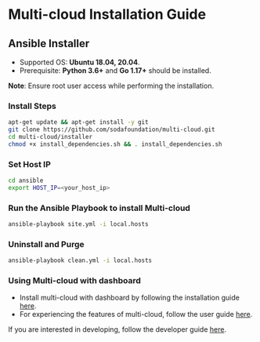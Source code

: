 # Multi-cloud Installation Guide

## Ansible Installer
* Supported OS: **Ubuntu 18.04, 20.04**.
* Prerequisite: **Python 3.6+** and **Go 1.17+**  should be installed.

**Note**: Ensure root user access while performing the installation.

### Install Steps
```bash
apt-get update && apt-get install -y git
git clone https://github.com/sodafoundation/multi-cloud.git
cd multi-cloud/installer
chmod +x install_dependencies.sh && . install_dependencies.sh
```

### Set Host IP
```bash
cd ansible
export HOST_IP=<your_host_ip>
```

### Run the Ansible Playbook to install Multi-cloud
```bash
ansible-playbook site.yml -i local.hosts
```

### Uninstall and Purge
```bash
ansible-playbook clean.yml -i local.hosts
```
### Using Multi-cloud with dashboard
* Install multi-cloud with dashboard by following the installation guide [here](https://github.com/sodafoundation/installer/blob/master/README.md).
* For experiencing the features of multi-cloud, follow the user guide [here](https://docs.sodafoundation.io/guides/user-guides/multi-cloud/).

If you are interested in developing, follow the developer guide [here](https://docs.sodafoundation.io/guides/developer-guides/multi-cloud/).
